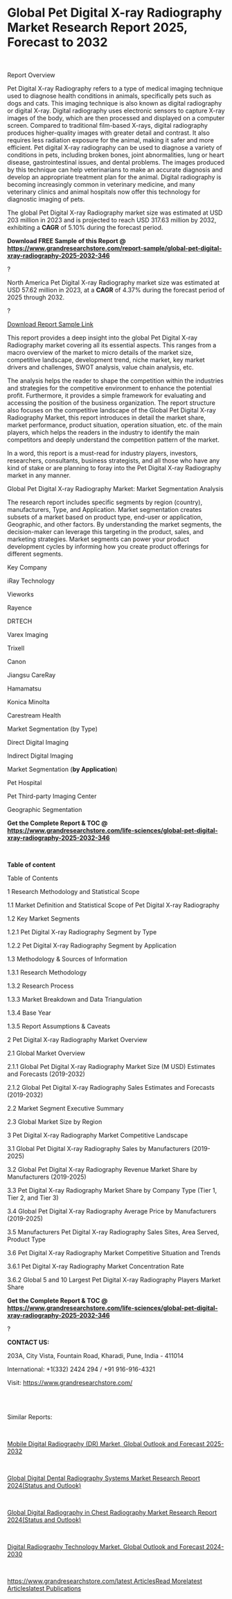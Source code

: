 <h1>Global Pet Digital X-ray Radiography Market Research Report 2025, Forecast to 2032</h1><br/><p>Report Overview</p>
 
 
 
 <p>Pet Digital X-ray Radiography refers to a type of medical imaging technique used to diagnose health conditions in animals, specifically pets such as dogs and cats. This imaging technique is also known as digital radiography or digital X-ray. Digital radiography uses electronic sensors to capture X-ray images of the body, which are then processed and displayed on a computer screen. Compared to traditional film-based X-rays, digital radiography produces higher-quality images with greater detail and contrast. It also requires less radiation exposure for the animal, making it safer and more efficient. Pet digital X-ray radiography can be used to diagnose a variety of conditions in pets, including broken bones, joint abnormalities, lung or heart disease, gastrointestinal issues, and dental problems. The images produced by this technique can help veterinarians to make an accurate diagnosis and develop an appropriate treatment plan for the animal. Digital radiography is becoming increasingly common in veterinary medicine, and many veterinary clinics and animal hospitals now offer this technology for diagnostic imaging of pets.</p>
 
 
 
 <p>The global Pet Digital X-ray Radiography market size was estimated at USD 203 million in 2023 and is projected to reach USD 317.63 million by 2032, exhibiting a <strong>CAGR</strong> of 5.10% during the forecast period.</p>
 
 
 
 <div><b>Download FREE Sample of this Report @ <a href="https://www.grandresearchstore.com/report-sample/global-pet-digital-xray-radiography-2025-2032-346">https://www.grandresearchstore.com/report-sample/global-pet-digital-xray-radiography-2025-2032-346</a></b></div>
 
 
 
 <p>? </p>
 
 
 
 <p>North America Pet Digital X-ray Radiography market size was estimated at USD 57.62 million in 2023, at a <strong>CAGR</strong> of 4.37% during the forecast period of 2025 through 2032.</p>
 
 
 
 <p>? </p>
 
 
 
 <p><a href="https://www.grandresearchstore.com/mr-admin/report-sample/global-pet-digital-xray-radiography-2025-2032-346">Download Report Sample Link</a></p>
 
 
 
 <p>This report provides a deep insight into the global Pet Digital X-ray Radiography market covering all its essential aspects. This ranges from a macro overview of the market to micro details of the market size, competitive landscape, development trend, niche market, key market drivers and challenges, SWOT analysis, value chain analysis, etc.</p>
 
 
 
 <p>The analysis helps the reader to shape the competition within the industries and strategies for the competitive environment to enhance the potential profit. Furthermore, it provides a simple framework for evaluating and accessing the position of the business organization. The report structure also focuses on the competitive landscape of the Global Pet Digital X-ray Radiography Market, this report introduces in detail the market share, market performance, product situation, operation situation, etc. of the main players, which helps the readers in the industry to identify the main competitors and deeply understand the competition pattern of the market.</p>
 
 
 
 <p>In a word, this report is a must-read for industry players, investors, researchers, consultants, business strategists, and all those who have any kind of stake or are planning to foray into the Pet Digital X-ray Radiography market in any manner.</p>
 
 
 
 <p>Global Pet Digital X-ray Radiography Market: Market Segmentation Analysis</p>
 
 
 
 <p>The research report includes specific segments by region (country), manufacturers, Type, and Application. Market segmentation creates subsets of a market based on product type, end-user or application, Geographic, and other factors. By understanding the market segments, the decision-maker can leverage this targeting in the product, sales, and marketing strategies. Market segments can power your product development cycles by informing how you create product offerings for different segments.</p>
 
 
 
 <p>Key Company</p>
 
 
 
 <p>iRay Technology</p>
 
 
 
 <p>Vieworks</p>
 
 
 
 <p>Rayence</p>
 
 
 
 <p>DRTECH</p>
 
 
 
 <p>Varex Imaging</p>
 
 
 
 <p>Trixell</p>
 
 
 
 <p>Canon</p>
 
 
 
 <p>Jiangsu CareRay</p>
 
 
 
 <p>Hamamatsu</p>
 
 
 
 <p>Konica Minolta</p>
 
 
 
 <p>Carestream Health</p>
 
 
 
 <p>Market Segmentation (by Type)</p>
 
 
 
 <p>Direct Digital Imaging</p>
 
 
 
 <p>Indirect Digital Imaging</p>
 
 
 
 <p>Market Segmentation (<strong>by Application</strong>)</p>
 
 
 
 <p>Pet Hospital</p>
 
 
 
 <p>Pet Third-party Imaging Center</p>
 
 
 
 <p>Geographic Segmentation</p>
 
 
 
 <div><b>Get the Complete Report & TOC @ <a href="https://www.grandresearchstore.com/life-sciences/global-pet-digital-xray-radiography-2025-2032-346">https://www.grandresearchstore.com/life-sciences/global-pet-digital-xray-radiography-2025-2032-346</a></b></div>
 
 
 
 <p><br />
 
 <b>Table of content</b></p>
 
 
 
 <p>Table of Contents<br />
 
 1 Research Methodology and Statistical Scope<br />
 
 1.1 Market Definition and Statistical Scope of Pet Digital X-ray Radiography<br />
 
 1.2 Key Market Segments<br />
 
 1.2.1 Pet Digital X-ray Radiography Segment by Type<br />
 
 1.2.2 Pet Digital X-ray Radiography Segment by Application<br />
 
 1.3 Methodology & Sources of Information<br />
 
 1.3.1 Research Methodology<br />
 
 1.3.2 Research Process<br />
 
 1.3.3 Market Breakdown and Data Triangulation<br />
 
 1.3.4 Base Year<br />
 
 1.3.5 Report Assumptions & Caveats<br />
 
 2 Pet Digital X-ray Radiography Market Overview<br />
 
 2.1 Global Market Overview<br />
 
 2.1.1 Global Pet Digital X-ray Radiography Market Size (M USD) Estimates and Forecasts (2019-2032)<br />
 
 2.1.2 Global Pet Digital X-ray Radiography Sales Estimates and Forecasts (2019-2032)<br />
 
 2.2 Market Segment Executive Summary<br />
 
 2.3 Global Market Size by Region<br />
 
 3 Pet Digital X-ray Radiography Market Competitive Landscape<br />
 
 3.1 Global Pet Digital X-ray Radiography Sales by Manufacturers (2019-2025)<br />
 
 3.2 Global Pet Digital X-ray Radiography Revenue Market Share by Manufacturers (2019-2025)<br />
 
 3.3 Pet Digital X-ray Radiography Market Share by Company Type (Tier 1, Tier 2, and Tier 3)<br />
 
 3.4 Global Pet Digital X-ray Radiography Average Price by Manufacturers (2019-2025)<br />
 
 3.5 Manufacturers Pet Digital X-ray Radiography Sales Sites, Area Served, Product Type<br />
 
 3.6 Pet Digital X-ray Radiography Market Competitive Situation and Trends<br />
 
 3.6.1 Pet Digital X-ray Radiography Market Concentration Rate<br />
 
 3.6.2 Global 5 and 10 Largest Pet Digital X-ray Radiography Players Market Share</p>
 
 
 
 <div><b>Get the Complete Report & TOC @ <a href="https://www.grandresearchstore.com/life-sciences/global-pet-digital-xray-radiography-2025-2032-346">https://www.grandresearchstore.com/life-sciences/global-pet-digital-xray-radiography-2025-2032-346</a></b></div>
 
 
 
 <p>? </p>
 
 
 
 <p><b>CONTACT US:</b><br />
 
 203A, City Vista, Fountain Road, Kharadi, Pune, India - 411014<br />
 
 International: +1(332) 2424 294 / +91 916-916-4321<br />
 
 Visit: <a href="https://www.grandresearchstore.com/">https://www.grandresearchstore.com/</a><br />
 
 <br />
 
 <br />
 
 Similar Reports:<br />
 
 <br />
 
 <a href="https://www.grandresearchstore.com/life-sciences/global-mobile-digital-radiography-forecast-2025-2032-572">Mobile Digital Radiography (DR) Market, Global Outlook and Forecast 2025-2032</a><br />
 
 <br />
 
 <a href="https://www.grandresearchstore.com/life-sciences/global-digital-dental-radiography-systems-2024-96">Global Digital Dental Radiography Systems Market Research Report 2024(Status and Outlook)</a><br />
 
 <br />
 
 <a href="https://www.grandresearchstore.com/life-sciences/global-digital-radiographychest-radiography-2024-764">Global Digital Radiography in Chest Radiography Market Research Report 2024(Status and Outlook)</a><br />
 
 <br />
 
 <a href="https://www.grandresearchstore.com/machines/global-digital-radiography-technology-forecast-2024-2030-9">Digital Radiography Technology Market, Global Outlook and Forecast 2024-2030</a><br />
 
 <br />
 
 <a href="https://gyeongbokgung.com">https://www.grandresearchstore.com/</a><a href="https://hallyeomaritime.com">latest Articles</a><a href="https://jingwansa.com">Read More</a><a href="https://nguoiviet.jp/">latest Articles</a><a href="https://www.intelmarketresearch.com/">latest Publications</a></p>